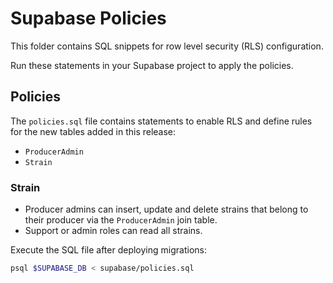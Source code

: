# Supabase Policies

This folder contains SQL snippets for row level security (RLS) configuration.

Run these statements in your Supabase project to apply the policies.

## Policies

The `policies.sql` file contains statements to enable RLS and define rules for the new tables added in this release:

- `ProducerAdmin`
- `Strain`

### Strain
- Producer admins can insert, update and delete strains that belong to their producer via the `ProducerAdmin` join table.
- Support or admin roles can read all strains.

Execute the SQL file after deploying migrations:

```bash
psql $SUPABASE_DB < supabase/policies.sql
```
